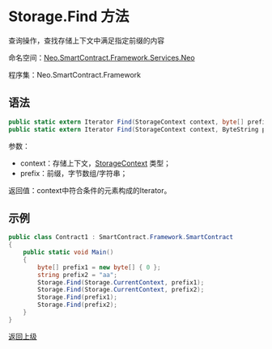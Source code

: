 # Storage.Find 方法 

查询操作，查找存储上下文中满足指定前缀的内容

命名空间：[Neo.SmartContract.Framework.Services.Neo](../../neo.md)

程序集：Neo.SmartContract.Framework

## 语法

```c#
public static extern Iterator Find(StorageContext context, byte[] prefix, FindOptions options = FindOptions.None);
public static extern Iterator Find(StorageContext context, ByteString prefix, FindOptions options = FindOptions.None);
```

参数：

- context：存储上下文，[StorageContext](../StorageContext.md) 类型；
- prefix：前缀，字节数组/字符串；

返回值：context中符合条件的元素构成的Iterator。

## 示例

```c#
public class Contract1 : SmartContract.Framework.SmartContract
{
    public static void Main()
    {
        byte[] prefix1 = new byte[] { 0 };
        string prefix2 = "aa";
        Storage.Find(Storage.CurrentContext, prefix1);
        Storage.Find(Storage.CurrentContext, prefix2);
        Storage.Find(prefix1);
        Storage.Find(prefix2);
    }
}
```

[返回上级](../Storage.md)
